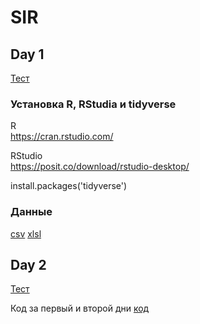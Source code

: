 # SIR

## Day 1

[Тест](https://forms.gle/GoyBXXhZoMLRMqHn8)


### Установка R, RStudia и tidyverse

R \
https://cran.rstudio.com/ 

RStudio \
https://posit.co/download/rstudio-desktop/

install.packages('tidyverse')

### Данные 

[csv](day_1/pen.csv)
[xlsl](day_1/pen.xlsx)

## Day 2

[Тест](https://forms.gle/LmS52gq27mSrTRiBA)

Код за первый и второй дни 
[код](day_1-2/pen.html)